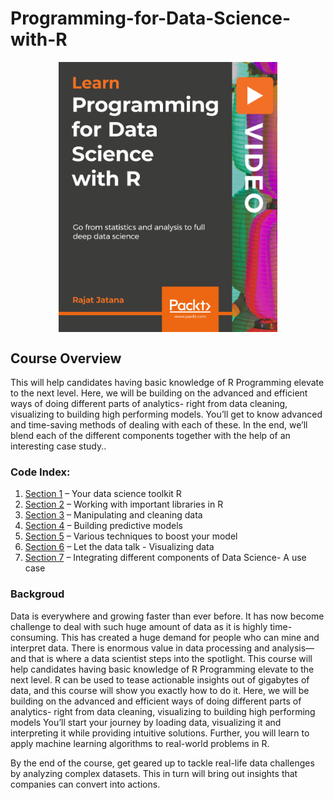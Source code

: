 # Programming-for-Data-Science-with-R



<p align="center">
  <a href="https://www.packtpub.com/application-development/programming-data-science-r-video" >
    <img src="Programming_for_Data_Science_with_R.jpg" alt="Data Science with Rajat" width="350" align="center" ">
  </a>
</p>
                                                                                                               


## Course Overview


This will help candidates having basic knowledge of R Programming elevate to the next level. Here, we will be building on the advanced and efficient ways of doing different parts of analytics- right from data cleaning, visualizing to building high performing models. You’ll get to know advanced and time-saving methods of dealing with each of these. In the end, we’ll blend each of the different components together  with the help of an interesting case study.. 


### Code Index:

1.	[Section 1](Section_1) – Your data science toolkit R
2.	[Section 2](Section_2) – Working with important libraries in R
3.	[Section 3](Section_3) – Manipulating and cleaning data
4.	[Section 4](Section_4) – Building predictive models
5.	[Section 5](Section_5) – Various techniques to boost your model
6.	[Section 6](Section_6) – Let the data talk - Visualizing data
7.	[Section 7](Section_7) – Integrating different components of Data Science- A use case


### Backgroud
Data is everywhere and growing faster than ever before. It has now become challenge to deal with such huge amount of data as it is highly time-consuming. This has created a huge demand for people who can mine and interpret data. There is enormous value in data processing and analysis—and that is where a data scientist steps into the spotlight. 
This course will help candidates having basic knowledge of R Programming elevate to the next level. R can be used to tease actionable insights out of gigabytes of data, and this course will show you exactly how to do it. Here, we will be building on the advanced and efficient ways of doing different parts of analytics- right from data cleaning, visualizing to building high performing models You’ll start your journey by loading data, visualizing it and interpreting it while providing intuitive solutions. Further, you will learn to apply machine learning algorithms to real-world problems in R.

By the end of the course, get geared up to tackle real-life data challenges by analyzing complex datasets. This in turn will bring out insights that companies can convert into actions.
